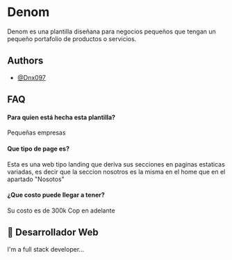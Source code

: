 
# Denom

Denom es una plantilla diseñana para negocios pequeños que tengan un pequeño portafolio de productos o servicios.



## Authors

- [@Dnx097](https://www.github.com/octokatherine)


## FAQ

#### Para quien está hecha esta plantilla?

Pequeñas empresas

#### Que tipo de page es?

Esta es una web tipo landing que deriva sus secciones en paginas estaticas variadas, es decir que la seccion nosotros es la misma en el home que en el apartado "Nosotos"

#### ¿Que costo puede llegar a tener?

Su costo es de 300k Cop en adelante
## 🚀 Desarrollador Web
I'm a full stack developer...

